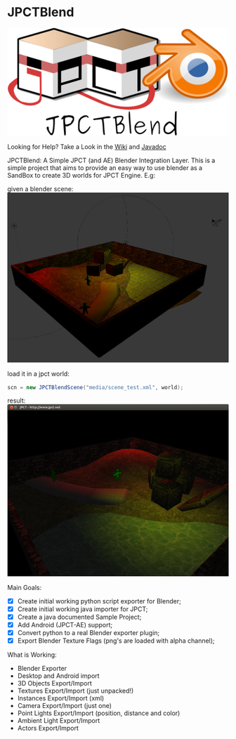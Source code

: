 JPCTBlend
=========

![ScreenShot](/web_images/jpctblend.png)


Looking for Help? Take a Look in the [Wiki](https://github.com/andresjesse/jpctblend/wiki) and [Javadoc](http://htmlpreview.github.io/?https://github.com/andresjesse/jpctblend/blob/master/Sample_JPCTBlend/doc/index.html)


JPCTBlend: A Simple JPCT (and AE) Blender Integration Layer. This is a simple project that aims to provide an easy way to use blender as a SandBox to create 3D worlds for JPCT Engine. E.g:

given a blender scene:
![ScreenShot](/web_images/screen_blender.jpg)


load it in a jpct world:
```java
scn = new JPCTBlendScene("media/scene_test.xml", world);

```

result:
![ScreenShot](/web_images/screen_jpct.jpg)

Main Goals:

- [x] Create initial working python script exporter for Blender;
- [x] Create initial working java importer for JPCT;
- [x] Create a java documented Sample Project;
- [x] Add Android  (JPCT-AE) support;
- [x] Convert python to a real Blender exporter plugin;
- [x] Export Blender Texture Flags (png's are loaded with alpha channel);

What is Working:

* Blender Exporter
* Desktop and Android import
* 3D Objects Export/Import
* Textures Export/Import (just unpacked!)
* Instances Export/Import (xml)
* Camera Export/Import (just one)
* Point Lights Export/Import (position, distance and color)
* Ambient Light Export/Import
* Actors Export/Import

 
